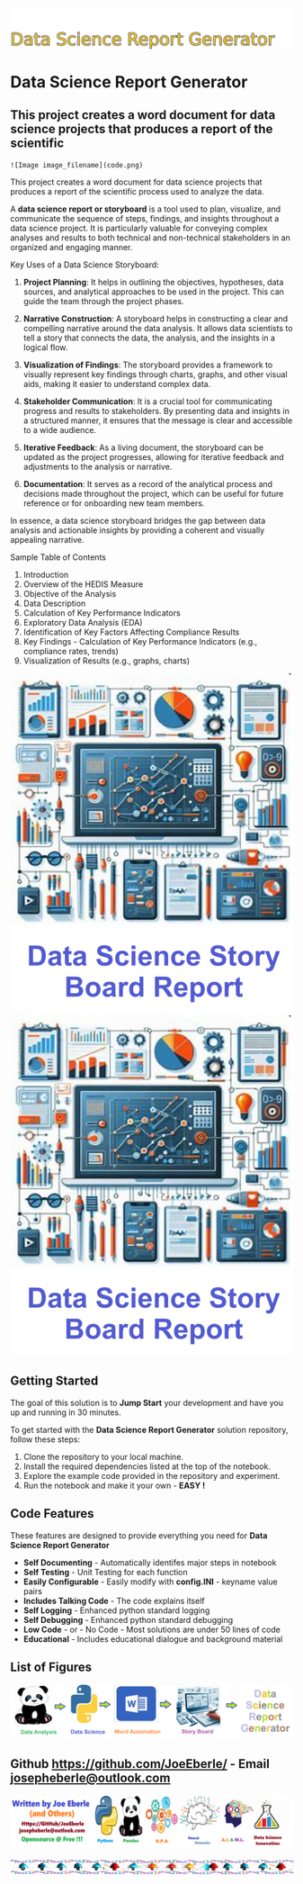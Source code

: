 ![Image image_filename](solution_sign.png)
    
# Data Science Report Generator 

## This project creates a word document for data science projects that produces a report of the scientific 

    ![Image image_filename](code.png)
This project creates a word document for data science projects that produces a report of the scientific process used to analyze the data. 

A **data science report or storyboard** is a tool used to plan, visualize, and communicate the sequence of steps,
findings, and insights throughout a data science project. It is particularly valuable for conveying complex
analyses and results to both technical and non-technical stakeholders in an organized and engaging manner.

Key Uses of a Data Science Storyboard:
1. **Project Planning**: It helps in outlining the objectives, hypotheses, data sources, and analytical approaches to be used in the project. This can guide the team through the project phases.

2. **Narrative Construction**: A storyboard helps in constructing a clear and compelling narrative around the data analysis. It allows data scientists to tell a story that connects the data, the analysis, and the insights in a logical flow.

3. **Visualization of Findings**: The storyboard provides a framework to visually represent key findings through charts, graphs, and other visual aids, making it easier to understand complex data.

4. **Stakeholder Communication**: It is a crucial tool for communicating progress and results to stakeholders. By presenting data and insights in a structured manner, it ensures that the message is clear and accessible to a wide audience.

5. **Iterative Feedback**: As a living document, the storyboard can be updated as the project progresses, allowing for iterative feedback and adjustments to the analysis or narrative.

6. **Documentation**: It serves as a record of the analytical process and decisions made throughout the project, which can be useful for future reference or for onboarding new team members.

In essence, a data science storyboard bridges the gap between data analysis and actionable insights by providing a coherent and visually appealing narrative.

Sample Table of Contents
1. Introduction
2. Overview of the HEDIS Measure
3. Objective of the Analysis
4. Data Description
5. Calculation of Key Performance Indicators
6. Exploratory Data Analysis (EDA)
7. Identification of Key Factors Affecting Compliance Results
8. Key Findings - Calculation of Key Performance Indicators (e.g., compliance rates, trends)
9. Visualization of Results (e.g., graphs, charts)

![Image image_filename](code.png)![Image image_filename](sample.png)
## Getting Started

The goal of this solution is to **Jump Start** your development and have you up and running in 30 minutes. 

To get started with the **Data Science Report Generator** solution repository, follow these steps:
1. Clone the repository to your local machine.
2. Install the required dependencies listed at the top of the notebook.
3. Explore the example code provided in the repository and experiment.
4. Run the notebook and make it your own - **EASY !**
    
## Code Features

These features are designed to provide everything you need for **Data Science Report Generator** 

- **Self Documenting** - Automatically identifes major steps in notebook 
- **Self Testing** - Unit Testing for each function
- **Easily Configurable** - Easily modify with **config.INI** - keyname value pairs
- **Includes Talking Code** - The code explains itself 
- **Self Logging** - Enhanced python standard logging   
- **Self Debugging** - Enhanced python standard debugging
- **Low Code** - or - No Code  - Most solutions are under 50 lines of code
- **Educational** - Includes educational dialogue and background material

    
## List of Figures
 ![additional_image](data_science_report_generator.png)  <br>
    

## Github https://github.com/JoeEberle/ - Email  josepheberle@outlook.com 
    
![Developer](developer.png)

![Brand](brand.png)
    